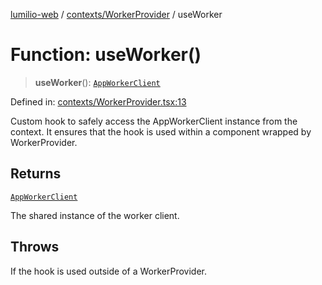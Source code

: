 [lumilio-web](../../../modules.md) / [contexts/WorkerProvider](../index.md) / useWorker

# Function: useWorker()

> **useWorker**(): [`AppWorkerClient`](../../../workers/workerClient/classes/AppWorkerClient.md)

Defined in: [contexts/WorkerProvider.tsx:13](https://github.com/EdwinZhanCN/Lumilio-Photos/blob/130ee90cd12122a0d6ac1018d6d9ee450974d021/web/src/contexts/WorkerProvider.tsx#L13)

Custom hook to safely access the AppWorkerClient instance from the context.
It ensures that the hook is used within a component wrapped by WorkerProvider.

## Returns

[`AppWorkerClient`](../../../workers/workerClient/classes/AppWorkerClient.md)

The shared instance of the worker client.

## Throws

If the hook is used outside of a WorkerProvider.
